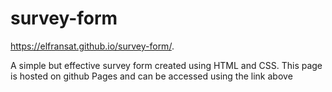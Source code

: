 # survey-form

https://elfransat.github.io/survey-form/.

A simple but effective survey form created using HTML and CSS. This page is hosted on github Pages and can be accessed using the link above
